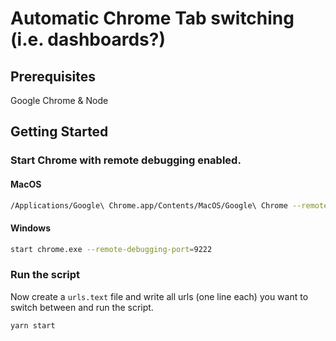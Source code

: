 # Automatic Chrome Tab switching (i.e. dashboards?)

## Prerequisites
Google Chrome & Node

## Getting Started

### Start Chrome with remote debugging enabled.

#### MacOS
```sh
/Applications/Google\ Chrome.app/Contents/MacOS/Google\ Chrome --remote-debugging-port=9222 --no-first-run --no-default-browser-check --user-data-dir=$(mktemp -d -t 'chrome-remote_data_dir')
```

#### Windows
```sh
start chrome.exe --remote-debugging-port=9222
```

### Run the script

Now create a `urls.text` file and write all urls (one line each) you want to switch between and run the script.

```sh
yarn start
```